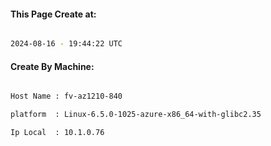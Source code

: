 
   
#### This Page Create at:

```bash

2024-08-16 - 19:44:22 UTC

```

#### Create By Machine:

```bash

Host Name : fv-az1210-840

platform  : Linux-6.5.0-1025-azure-x86_64-with-glibc2.35

Ip Local  : 10.1.0.76

```

